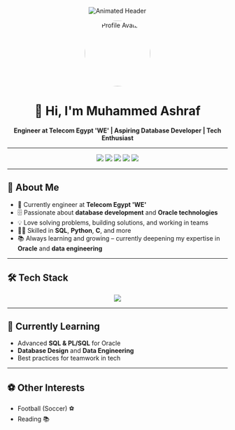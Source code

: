 <p align="center">
  <img src="https://readme-typing-svg.demolab.com?font=Fira+Code&size=32&pause=1000&color=36BCF7&center=true&vCenter=true&width=700&lines=Hello+to+Mohamed+Ashraf's+GitHub+Profile+%F0%9F%91%8B;Welcome+to+my+tech+space+%F0%9F%92%BB" alt="Animated Header" />
</p>

<p align="center">
  <img src="https://avatars.githubusercontent.com/u/your-github-id?v=4" width="150" height="150" style="border-radius:50%" alt="Profile Avatar"/>
</p>

<h1 align="center"> 👋 Hi, I'm Muhammed Ashraf</h1>

<p align="center">
 <b>Engineer at Telecom Egypt 'WE' | Aspiring Database Developer | Tech Enthusiast</b>
</p>

---

<div align="center">
  
  <img src="https://img.shields.io/badge/SQL-3178C6?style=for-the-badge&logo=sql&logoColor=white" />
  <img src="https://img.shields.io/badge/PL%2FSQL-F80000?style=for-the-badge&logo=oracle&logoColor=white" />
  <img src="https://img.shields.io/badge/Python-3776AB?style=for-the-badge&logo=python&logoColor=white" />
  <img src="https://img.shields.io/badge/C-00599C?style=for-the-badge&logo=c&logoColor=white" />
  <img src="https://img.shields.io/badge/Oracle-F80000?style=for-the-badge&logo=oracle&logoColor=white" />
</div>

---

## 🚀 About Me

- 🏢 Currently engineer at **Telecom Egypt 'WE'**
- 🗄️ Passionate about **database development** and **Oracle technologies**
- 💡 Love solving problems, building solutions, and working in teams
- 👨‍💻 Skilled in **SQL**, **Python**, **C**, and more
- 📚 Always learning and growing – currently deepening my expertise in **Oracle** and **data engineering**

---

## 🛠️ Tech Stack

<div align="center">
  <img src="https://skillicons.dev/icons?i=python,oracle,sqlite,git,c" />
</div>

---

## 🌱 Currently Learning

- Advanced **SQL & PL/SQL** for Oracle
- **Database Design** and **Data Engineering**
- Best practices for teamwork in tech

---

## ⚽ Other Interests

- Football (Soccer) ⚽
- Reading 📚

